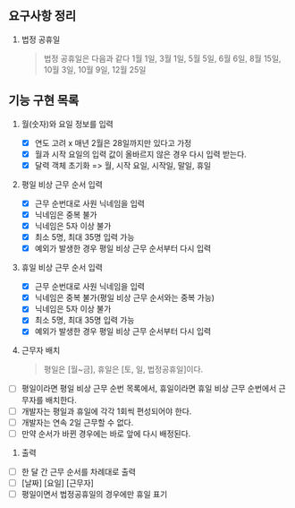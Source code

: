## 요구사항 정리

1. 법정 공휴일
   > 법정 공휴일은 다음과 같다
   > 1월 1일, 3월 1일, 5월 5일, 6월 6일, 8월 15일, 10월 3일, 10월 9일, 12월 25일

## 기능 구현 목록

1. 월(숫자)와 요일 정보를 입력
   - [x] 연도 고려 x 매년 2월은 28일까지만 있다고 가정
   - [x] 월과 시작 요일의 입력 값이 올바르지 않은 경우 다시 입력 받는다.
   - [x] 달력 객체 초기화 => 월, 시작 요일, 시작일, 말일, 휴일
2. 평일 비상 근무 순서 입력
   - [x] 근무 순번대로 사원 닉네임을 입력
   - [x] 닉네임은 중복 불가
   - [x] 닉네임은 5자 이상 불가
   - [x] 최소 5명, 최대 35명 입력 가능
   - [x] 예외가 발생한 경우 평일 비상 근무 순서부터 다시 입력
3. 휴일 비상 근무 순서 입력

   - [x] 근무 순번대로 사원 닉네임을 입력
   - [x] 닉네임은 중복 불가(평일 비상 근무 순서와는 중복 가능)
   - [x] 닉네임은 5자 이상 불가
   - [x] 최소 5명, 최대 35명 입력 가능
   - [x] 예외가 발생한 경우 평일 비상 근무 순서부터 다시 입력

4. 근무자 배치
   > 평일은 [월~금], 휴일은 [토, 일, 법정공휴일]이다.

- [ ] 평일이라면 평일 비상 근무 순번 목록에서, 휴일이라면 휴일 비상 근무 순번에서 근무자를 배치한다.
- [ ] 개발자는 평일과 휴일에 각각 1회씩 편성되어야 한다.
- [ ] 개발자는 연속 2일 근무할 수 없다.
- [ ] 만약 순서가 바뀐 경우에는 바로 앞에 다시 배정된다.

1. 출력

- [ ] 한 달 간 근무 순서를 차례대로 출력
- [ ] [날짜] [요일] [근무자]
- [ ] 평일이면서 법정공휴일의 경우에만 휴일 표기
